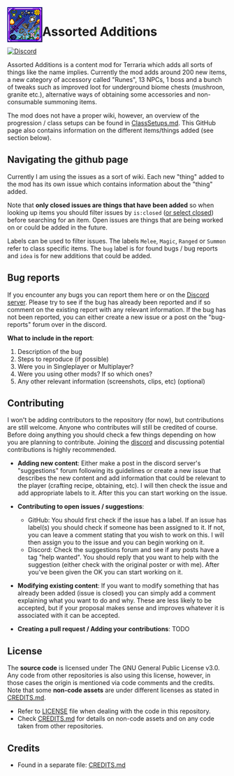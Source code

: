 <img align="left" width="80" src="icon.png" />

# Assorted Additions 

[![Discord](https://img.shields.io/discord/1233667170572177408?style=for-the-badge&logo=discord&label=Discord)](https://discord.gg/x6ynt4cp5q)

Assorted Additions is a content mod for Terraria which adds all sorts of things like the name implies. Currently the mod adds around 200 new items, a new category of accessory called "Runes", 13 NPCs, 1 boss and a bunch of tweaks such as improved loot for underground biome chests (mushroon, granite etc.), alternative ways of obtaining some accessories and non-consumable summoning items.  

The mod does not have a proper wiki, however, an overview of the progression / class setups can be found in [ClassSetups.md](ClassSetups.md). This GitHub page also contains information on the different items/things added (see section below).

## Navigating the github page

Currently I am using the issues as a sort of wiki. Each new "thing" added to the mod has its own issue which contains information about the "thing" added. 

Note that **only closed issues are things that have been added** so when looking up items you should filter issues by ```is:closed``` ([or select closed](https://github.com/JeseGamerHD/AssortedAdditions/issues?q=is%3Aissue+is%3Aclosed)) before searching for an item. Open issues are things that are being worked on or could be added in the future. 

Labels can be used to filter issues. The labels ```Melee```, ```Magic```, ```Ranged``` or ```Summon``` refer to class specific items. The ```bug``` label is for found bugs / bug reports and ```idea``` is for new additions that could be added.

## Bug reports

If you encounter any bugs you can report them here or on the [Discord server](https://discord.gg/x6ynt4cp5q). Please try to see if the bug has already been reported and if so comment on the existing report with any relevant information. If the bug has not been reported, you can either create a new issue or a post on the "bug-reports" forum over in the discord. 

**What to include in the report**:
1. Description of the bug
2. Steps to reproduce 
(if possible)
3. Were you in Singleplayer or Multiplayer?
4. Were you using other mods? If so which ones?
5. Any other relevant information (screenshots, clips, etc)
(optional)

## Contributing
I won't be adding contributors to the repository (for now), but contributions are still welcome. Anyone who contributes will still be credited of course. Before doing anything you should check a few things depending on how you are planning to contribute. Joining the [discord](https://discord.gg/x6ynt4cp5q) and discussing potential contributions is highly recommended.

- **Adding new content**:
Either make a post in the discord server's "suggestions" forum following its guidelines or create a new issue that describes the new content and add information that could be relevant to the player (crafting recipe, obtaining, etc). I will then check the issue and add appropriate labels to it. After this you can start working on the issue.

- **Contributing to open issues / suggestions**:
  - GitHub: You should first check if the issue has a label. If an issue has label(s) you should check if someone has been assigned to it. If not, you can leave a comment stating that you wish to work on this. I will then assign you to the issue and you can begin working on it.
  - Discord: Check the suggestions forum and see if any posts have a tag "help wanted". You should reply that you want to help with the suggestion (either check with the original poster or with me). After you've been given the OK you can start working on it.

- **Modifying existing content**:
If you want to modify something that has already been added (issue is closed) you can simply add a comment explaining what you want to do and why. These are less likely to be accepted, but if your proposal makes sense and improves whatever it is associated with it can be accepted. 

- **Creating a pull request / Adding your contributions**:
TODO

## License

The **source code** is licensed under The GNU General Public License v3.0. Any code from other repositories is also using this license, however, in those cases the origin is mentioned via code comments and the credits. Note that some **non-code assets** are under different licenses as stated in [CREDITS.md](CREDITS.md). 
- Refer to [LICENSE](LICENSE) file when dealing with the code in this repository.
- Check [CREDITS.md](CREDITS.md) for details on non-code assets and on any code taken from other repositories.

## Credits
- Found in a separate file: [CREDITS.md](CREDITS.md)
